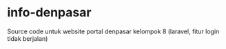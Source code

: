 # info-denpasar
Source code untuk website portal denpasar kelompok 8 (laravel, fitur login tidak berjalan)
